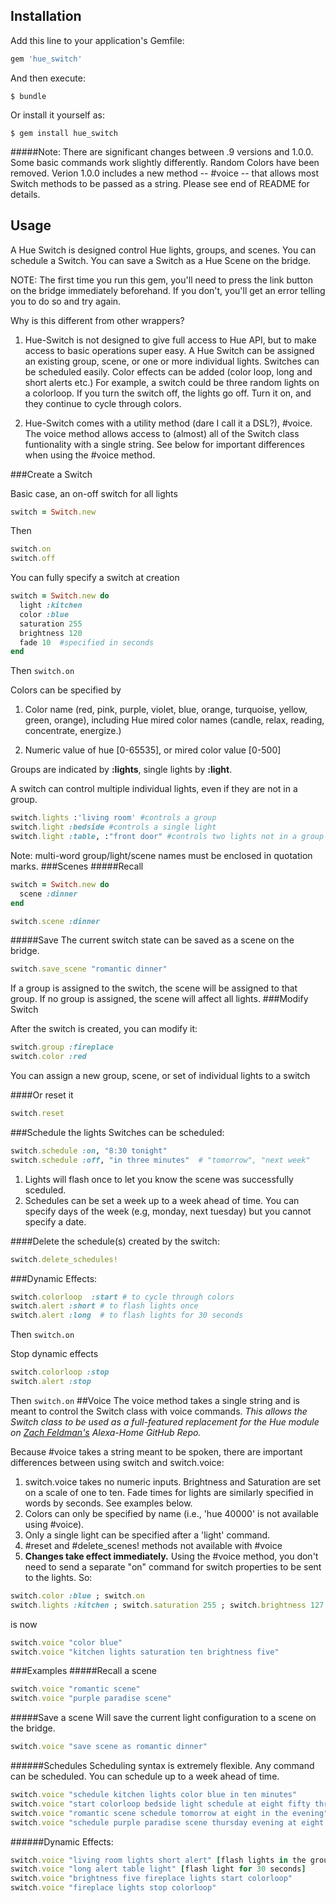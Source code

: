 
## Installation
Add this line to your application's Gemfile:
```ruby
gem 'hue_switch'
```
And then execute:

    $ bundle

Or install it yourself as:

    $ gem install hue_switch
    
#####Note: There are significant changes between .9 versions and 1.0.0. Some basic commands work slightly differently. Random Colors have been removed. Verion 1.0.0 includes a new method -- #voice -- that allows most Switch methods to be passed as a string. Please see end of README for details.

## Usage
A Hue Switch is designed control Hue lights, groups, and scenes. You can schedule a Switch. You can save a Switch as a Hue Scene on the bridge.

NOTE: The first time you run this gem, you'll need to press the link button on the bridge immediately beforehand. If you don't, you'll get an error telling you to do so and try again.

Why is this different from other wrappers?  

1. Hue-Switch is not designed to give full access to Hue API, but to make access to basic operations super easy. A Hue Switch can be assigned an existing group, scene, or one or more individual lights. Switches can be scheduled easily. Color effects can be added (color loop, long and short alerts etc.) For example, a switch could be three random lights on a colorloop. If you turn the switch off, the lights go off. Turn it on, and they continue to cycle through colors.

2. Hue-Switch comes with a utility method (dare I call it a DSL?), #voice. The voice method allows access to (almost) all of the Switch class funtionality with a single string. See below for important differences when using the #voice method.

###Create a Switch

Basic case, an on-off switch for all lights
```ruby
switch = Switch.new
```

Then
```ruby
switch.on
switch.off
```
You can fully specify a switch at creation

```ruby
switch = Switch.new do
  light :kitchen
  color :blue
  saturation 255
  brightness 120
  fade 10  #specified in seconds
end
```
Then `switch.on`

Colors can be specified by

1. Color name (red, pink, purple, violet, blue, orange, turquoise, yellow, green, orange), including Hue mired color names (candle, relax, reading, concentrate, energize.)

2. Numeric value of hue [0-65535], or mired color value [0-500]

Groups are indicated by **:lights**, single lights by **:light**.

A switch can control multiple individual lights, even if they are not in a group.

```ruby
switch.lights :'living room' #controls a group
switch.light :bedside #controls a single light
switch.light :table, :"front door" #controls two lights not in a group together.
```
Note: multi-word group/light/scene names must be enclosed in quotation marks.
###Scenes
#####Recall
```ruby
switch = Switch.new do
  scene :dinner
end

switch.scene :dinner
```
#####Save
The current switch state can be saved as a scene on the bridge.
```ruby
switch.save_scene "romantic dinner"
```
If a group is assigned to the switch, the scene will be assigned to that group. If no group is assigned, the scene will affect all lights.
###Modify Switch

After the switch is created, you can modify it:
```ruby
switch.group :fireplace
switch.color :red
```
You can assign a new group, scene, or set of individual lights to a switch

####Or reset it
```ruby
switch.reset
```
###Schedule the lights
Switches can be scheduled:

```ruby
switch.schedule :on, "8:30 tonight"
switch.schedule :off, "in three minutes"  # "tomorrow", "next week"
```
1. Lights will flash once to let you know the scene was successfully sceduled.
2. Schedules can be set a week up to a week ahead of time. You can specify days of the week (e.g, monday, next tuesday) but you cannot specify a date.

####Delete the schedule(s) created by the switch:

```ruby
switch.delete_schedules!
```
###Dynamic Effects:
```ruby
switch.colorloop  :start # to cycle through colors
switch.alert :short # to flash lights once
switch.alert :long  # to flash lights for 30 seconds
```
Then `switch.on`

Stop dynamic effects
```ruby
switch.colorloop :stop
switch.alert :stop
```
Then `switch.on`
##Voice
The voice method takes a single string and is meant to control the Switch class with voice commands. *This allows the Switch class to be used as a full-featured replacement for the Hue module on [Zach Feldman's](https://github.com/zachfeldman/alexa-home) Alexa-Home GitHub Repo.*

Because #voice takes a string meant to be spoken, there are important differences between using switch and switch.voice:

1. switch.voice takes no numeric inputs. Brightness and Saturation are set on a scale of one to ten. Fade times for lights are similarly specified in words by seconds. See examples below.
2. Colors can only be specified by name (i.e., 'hue 40000' is not available using #voice).
3. Only a single light can be specified after a 'light' command.
4. \#reset and #delete_scenes! methods not available with #voice
5. **Changes take effect immediately.** Using the #voice method, you don't need to send a separate "on" command for switch properties to be sent to the lights. So:

```ruby
switch.color :blue ; switch.on
switch.lights :kitchen ; switch.saturation 255 ; switch.brightness 127 ; switch.on
```
is now
```ruby
switch.voice "color blue"
switch.voice "kitchen lights saturation ten brightness five"
```
###Examples
#####Recall a scene
```ruby
switch.voice "romantic scene"
switch.voice "purple paradise scene"
```
#####Save a scene
Will save the current light configuration to a scene on the bridge.
```ruby
switch.voice "save scene as romantic dinner"
```
######Schedules
Scheduling syntax is extremely flexible. Any command can be scheduled. You can schedule up to a week ahead of time.
```ruby
switch.voice "schedule kitchen lights color blue in ten minutes"
switch.voice "start colorloop bedside light schedule at eight fifty three next Friday"
switch.voice "romantic scene schedule tomorrow at eight in the evening"
switch.voice "schedule purple paradise scene thursday evening at eight forty five"
```
######Dynamic Effects:
```ruby
switch.voice "living room lights short alert" [flash lights in the group once]
switch.voice "long alert table light" [flash light for 30 seconds]
switch.voice "brightness five fireplace lights start colorloop"
switch.voice "fireplace lights stop colorloop"
```







